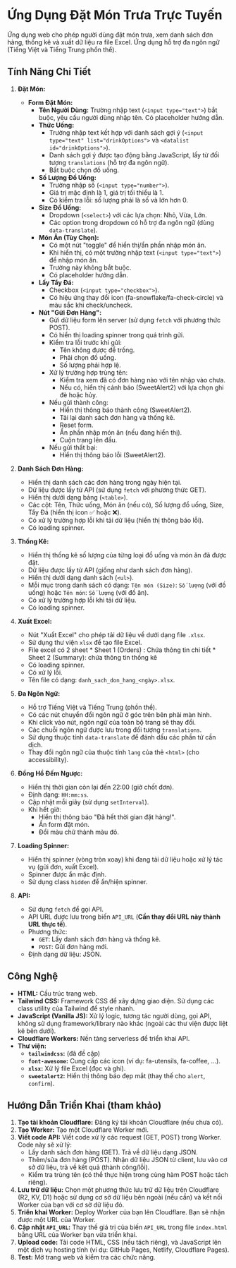 # Ứng Dụng Đặt Món Trưa Trực Tuyến

Ứng dụng web cho phép người dùng đặt món trưa, xem danh sách đơn hàng, thống kê và xuất dữ liệu ra file Excel. Ứng dụng hỗ trợ đa ngôn ngữ (Tiếng Việt và Tiếng Trung phồn thể).

## Tính Năng Chi Tiết

1.  **Đặt Món:**

    *   **Form Đặt Món:**
        *   **Tên Người Dùng:**  Trường nhập text (`<input type="text">`) bắt buộc, yêu cầu người dùng nhập tên. Có placeholder hướng dẫn.
        *   **Thức Uống:**
            *   Trường nhập text kết hợp với danh sách gợi ý (`<input type="text" list="drinkOptions">` và `<datalist id="drinkOptions">`).
            *   Danh sách gợi ý được tạo động bằng JavaScript, lấy từ đối tượng `translations` (hỗ trợ đa ngôn ngữ).
            *   Bắt buộc chọn đồ uống.
        *   **Số Lượng Đồ Uống:**
            *   Trường nhập số (`<input type="number">`).
            *   Giá trị mặc định là 1, giá trị tối thiểu là 1.
            *   Có kiểm tra lỗi: số lượng phải là số và lớn hơn 0.
        *   **Size Đồ Uống:**
            *   Dropdown (`<select>`) với các lựa chọn: Nhỏ, Vừa, Lớn.
            *   Các option trong dropdown có hỗ trợ đa ngôn ngữ (dùng `data-translate`).
        *   **Món Ăn (Tùy Chọn):**
            *   Có một nút "toggle" để hiển thị/ẩn phần nhập món ăn.
            *   Khi hiển thị, có một trường nhập text (`<input type="text">`) để nhập món ăn.
            *   Trường này không bắt buộc.
            *   Có placeholder hướng dẫn.
        *   **Lấy Tẩy Đá:**
            *   Checkbox (`<input type="checkbox">`).
            *   Có hiệu ứng thay đổi icon (fa-snowflake/fa-check-circle) và màu sắc khi check/uncheck.
        *   **Nút "Gửi Đơn Hàng":**
            *   Gửi dữ liệu form lên server (sử dụng `fetch` với phương thức POST).
            *   Có hiển thị loading spinner trong quá trình gửi.
            *   Kiểm tra lỗi trước khi gửi:
                *   Tên không được để trống.
                *   Phải chọn đồ uống.
                *   Số lượng phải hợp lệ.
            *   Xử lý trường hợp trùng tên:
                *   Kiểm tra xem đã có đơn hàng nào với tên nhập vào chưa.
                *   Nếu có, hiển thị cảnh báo (SweetAlert2) với lựa chọn ghi đè hoặc hủy.
            *   Nếu gửi thành công:
                *   Hiển thị thông báo thành công (SweetAlert2).
                *   Tải lại danh sách đơn hàng và thống kê.
                *   Reset form.
                *   Ẩn phần nhập món ăn (nếu đang hiển thị).
                *   Cuộn trang lên đầu.
            *   Nếu gửi thất bại:
                *   Hiển thị thông báo lỗi (SweetAlert2).

2.  **Danh Sách Đơn Hàng:**

    *   Hiển thị danh sách các đơn hàng trong ngày hiện tại.
    *   Dữ liệu được lấy từ API (sử dụng `fetch` với phương thức GET).
    *   Hiển thị dưới dạng bảng (`<table>`).
    *   Các cột: Tên, Thức uống, Món ăn (nếu có), Số lượng đồ uống, Size, Tẩy Đá (hiển thị icon ✅ hoặc ❌).
    *   Có xử lý trường hợp lỗi khi tải dữ liệu (hiển thị thông báo lỗi).
    *   Có loading spinner.

3.  **Thống Kê:**

    *   Hiển thị thống kê số lượng của từng loại đồ uống và món ăn đã được đặt.
    *   Dữ liệu được lấy từ API (giống như danh sách đơn hàng).
    *   Hiển thị dưới dạng danh sách (`<ul>`).
    *   Mỗi mục trong danh sách có dạng: `Tên món (Size)`: `Số lượng` (với đồ uống) hoặc `Tên món`: `Số lượng` (với đồ ăn).
    *   Có xử lý trường hợp lỗi khi tải dữ liệu.
     *   Có loading spinner.

4.  **Xuất Excel:**
    *   Nút "Xuất Excel" cho phép tải dữ liệu về dưới dạng file `.xlsx`.
    *   Sử dụng thư viện `xlsx` để tạo file Excel.
    *    File excel có 2 sheet
        * Sheet 1 (Orders) : Chứa thông tin chi tiết
        * Sheet 2 (Summary): chứa thông tin thống kê
    *   Có loading spinner.
    *   Có xử lý lỗi.
    *   Tên file có dạng: `danh_sach_don_hang_<ngày>.xlsx`.

5.  **Đa Ngôn Ngữ:**

    *   Hỗ trợ Tiếng Việt và Tiếng Trung (phồn thể).
    *   Có các nút chuyển đổi ngôn ngữ ở góc trên bên phải màn hình.
    *   Khi click vào nút, ngôn ngữ của toàn bộ trang sẽ thay đổi.
    *   Các chuỗi ngôn ngữ được lưu trong đối tượng `translations`.
    *   Sử dụng thuộc tính `data-translate` để đánh dấu các phần tử cần dịch.
    *   Thay đổi ngôn ngữ của thuộc tính `lang` của thẻ `<html>` (cho accessibility).

6.  **Đồng Hồ Đếm Ngược:**

    *   Hiển thị thời gian còn lại đến 22:00 (giờ chốt đơn).
    *   Định dạng: `HH:mm:ss`.
    *   Cập nhật mỗi giây (sử dụng `setInterval`).
    *   Khi hết giờ:
        *   Hiển thị thông báo "Đã hết thời gian đặt hàng!".
        *   Ẩn form đặt món.
        *   Đổi màu chữ thành màu đỏ.

7.  **Loading Spinner:**

    *   Hiển thị spinner (vòng tròn xoay) khi đang tải dữ liệu hoặc xử lý tác vụ (gửi đơn, xuất Excel).
    *   Spinner được ẩn mặc định.
    *   Sử dụng class `hidden` để ẩn/hiện spinner.

8.  **API:**
    *   Sử dụng `fetch` để gọi API.
    *   API URL được lưu trong biến `API_URL` (**Cần thay đổi URL này thành URL thực tế**).
    *   Phương thức:
        *   `GET`: Lấy danh sách đơn hàng và thống kê.
        *   `POST`: Gửi đơn hàng mới.
    *   Định dạng dữ liệu: JSON.

## Công Nghệ

*   **HTML:** Cấu trúc trang web.
*   **Tailwind CSS:** Framework CSS để xây dựng giao diện.  Sử dụng các class utility của Tailwind để style nhanh.
*   **JavaScript (Vanilla JS):** Xử lý logic, tương tác người dùng, gọi API, không sử dụng framework/library nào khác (ngoài các thư viện được liệt kê bên dưới).
*   **Cloudflare Workers:** Nền tảng serverless để triển khai API.
*   **Thư viện:**
    *   **`tailwindcss`:** (đã đề cập)
    *   **`font-awesome`:** Cung cấp các icon (ví dụ: fa-utensils, fa-coffee, ...).
    *   **`xlsx`:** Xử lý file Excel (đọc và ghi).
    *   **`sweetalert2`:** Hiển thị thông báo đẹp mắt (thay thế cho `alert`, `confirm`).

## Hướng Dẫn Triển Khai (tham khảo)

1.  **Tạo tài khoản Cloudflare:** Đăng ký tài khoản Cloudflare (nếu chưa có).
2.  **Tạo Worker:** Tạo một Cloudflare Worker mới.
3.  **Viết code API:** Viết code xử lý các request (GET, POST) trong Worker.  Code này sẽ xử lý:
    *   Lấy danh sách đơn hàng (GET).  Trả về dữ liệu dạng JSON.
    *   Thêm/sửa đơn hàng (POST).  Nhận dữ liệu JSON từ client, lưu vào cơ sở dữ liệu, trả về kết quả (thành công/lỗi).
    *   Kiểm tra trùng tên (có thể thực hiện trong cùng hàm POST hoặc tách riêng).
4.  **Lưu trữ dữ liệu:** Chọn một phương thức lưu trữ dữ liệu trên Cloudflare (R2, KV, D1) hoặc sử dụng cơ sở dữ liệu bên ngoài (nếu cần) và kết nối Worker của bạn với cơ sở dữ liệu đó.
5.  **Triển khai Worker:** Deploy Worker của bạn lên Cloudflare.  Bạn sẽ nhận được một URL của Worker.
6.  **Cập nhật `API_URL`:** Thay thế giá trị của biến `API_URL` trong file `index.html` bằng URL của Worker bạn vừa triển khai.
7.  **Upload code:** Tải code HTML, CSS (nếu tách riêng), và JavaScript lên một dịch vụ hosting tĩnh (ví dụ: GitHub Pages, Netlify, Cloudflare Pages).
8.  **Test:** Mở trang web và kiểm tra các chức năng.
